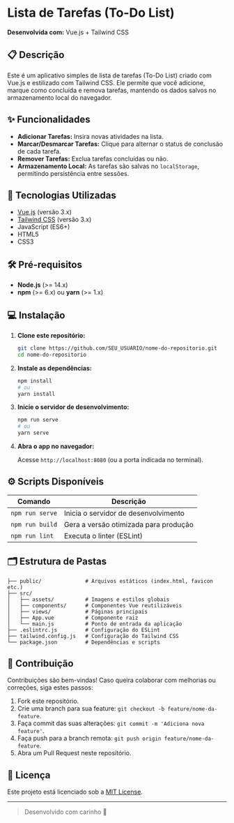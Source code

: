 # Lista de Tarefas (To-Do List)

**Desenvolvida com:** Vue.js + Tailwind CSS

## 📋 Descrição

Este é um aplicativo simples de lista de tarefas (To-Do List) criado com Vue.js e estilizado com Tailwind CSS. Ele permite que você adicione, marque como concluída e remova tarefas, mantendo os dados salvos no armazenamento local do navegador.

## ✨ Funcionalidades

* **Adicionar Tarefas:** Insira novas atividades na lista.
* **Marcar/Desmarcar Tarefas:** Clique para alternar o status de conclusão de cada tarefa.
* **Remover Tarefas:** Exclua tarefas concluídas ou não.
* **Armazenamento Local:** As tarefas são salvas no `localStorage`, permitindo persistência entre sessões.

## 🚀 Tecnologias Utilizadas

* [Vue.js](https://vuejs.org/) (versão 3.x)
* [Tailwind CSS](https://tailwindcss.com/) (versão 3.x)
* JavaScript (ES6+)
* HTML5
* CSS3

## 🛠️ Pré-requisitos

* **Node.js** (>= 14.x)
* **npm** (>= 6.x) ou **yarn** (>= 1.x)

## 💻 Instalação

1. **Clone este repositório:**

   ```bash
   git clone https://github.com/SEU_USUARIO/nome-do-repositorio.git
   cd nome-do-repositorio
   ```

2. **Instale as dependências:**

   ```bash
   npm install
   # ou
   yarn install
   ```

3. **Inicie o servidor de desenvolvimento:**

   ```bash
   npm run serve
   # ou
   yarn serve
   ```

4. **Abra o app no navegador:**

   Acesse `http://localhost:8080` (ou a porta indicada no terminal).

## ⚙️ Scripts Disponíveis

| Comando         | Descrição                             |
| --------------- | ------------------------------------- |
| `npm run serve` | Inicia o servidor de desenvolvimento  |
| `npm run build` | Gera a versão otimizada para produção |
| `npm run lint`  | Executa o linter (ESLint)             |

## 🗂️ Estrutura de Pastas

```
├── public/              # Arquivos estáticos (index.html, favicon etc.)
├── src/
│   ├── assets/          # Imagens e estilos globais
│   ├── components/      # Componentes Vue reutilizáveis
│   ├── views/           # Páginas principais
│   ├── App.vue          # Componente raiz
│   └── main.js          # Ponto de entrada da aplicação
├── .eslintrc.js         # Configuração do ESLint
├── tailwind.config.js   # Configuração do Tailwind CSS
└── package.json         # Dependências e scripts
```

## 🤝 Contribuição

Contribuições são bem-vindas! Caso queira colaborar com melhorias ou correções, siga estes passos:

1. Fork este repositório.
2. Crie uma branch para sua feature: `git checkout -b feature/nome-da-feature`.
3. Faça commit das suas alterações: `git commit -m 'Adiciona nova feature'`.
4. Faça push para a branch remota: `git push origin feature/nome-da-feature`.
5. Abra um Pull Request neste repositório.

## 📄 Licença

Este projeto está licenciado sob a [MIT License](LICENSE).

---

> Desenvolvido com carinho 💜
